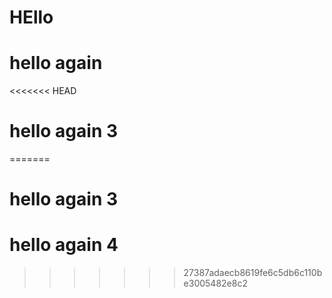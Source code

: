 # HEllo

# hello again

<<<<<<< HEAD
# hello again 3
=======
# hello again 3

# hello again 4
>>>>>>> 27387adaecb8619fe6c5db6c110be3005482e8c2
